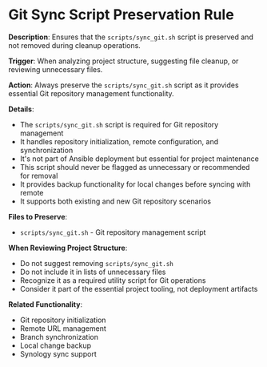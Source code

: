 # Git Sync Script Preservation Rule

**Description**: Ensures that the `scripts/sync_git.sh` script is preserved and not removed during cleanup operations.

**Trigger**: When analyzing project structure, suggesting file cleanup, or reviewing unnecessary files.

**Action**: Always preserve the `scripts/sync_git.sh` script as it provides essential Git repository management functionality.

**Details**:

- The `scripts/sync_git.sh` script is required for Git repository management
- It handles repository initialization, remote configuration, and synchronization
- It's not part of Ansible deployment but essential for project maintenance
- This script should never be flagged as unnecessary or recommended for removal
- It provides backup functionality for local changes before syncing with remote
- It supports both existing and new Git repository scenarios

**Files to Preserve**:

- `scripts/sync_git.sh` - Git repository management script

**When Reviewing Project Structure**:

- Do not suggest removing `scripts/sync_git.sh`
- Do not include it in lists of unnecessary files
- Recognize it as a required utility script for Git operations
- Consider it part of the essential project tooling, not deployment artifacts

**Related Functionality**:

- Git repository initialization
- Remote URL management
- Branch synchronization
- Local change backup
- Synology sync support
